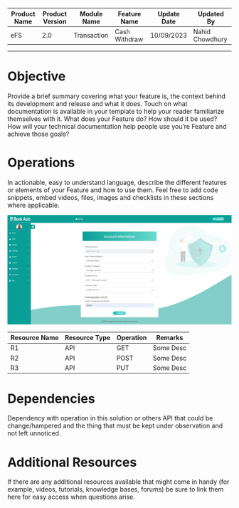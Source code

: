 | Product Name | Product Version | Module Name | Feature Name | Update Date | Updated By
|---|---|---|---|---|---|
| eFS | 2.0 | Transaction | Cash Withdraw | 10/09/2023 | Nahid Chowdhury

***

# Objective
Provide a brief summary covering what your feature is, the context behind its development and release and what it does. Touch on what documentation is available in your template to help your reader familiarize themselves with it. 
What does your Feature do? 
How should it be used? 
How will your technical documentation help people use you’re Feature and achieve those goals?

# Operations
In actionable, easy to understand language, describe the different features or elements of your Feature and how to use them. Feel free to add code snippets, embed videos, files, images and checklists in these sections where applicable.

![My image alt text](images/finger1.png)

| Resource Name | Resource Type | Operation | Remarks | 
|---|---|---|---|
| R1 | API | GET | Some Desc
| R2 | API | POST | Some Desc
| R3 | API | PUT | Some Desc

# Dependencies
Dependency with operation in this solution or others API that could be change/hampered and the thing that must be kept under observation and not left unnoticed.

# Additional Resources
If there are any additional resources available that might come in handy (for example, videos, tutorials, knowledge bases, forums) be sure to link them here for easy access when questions arise. 
